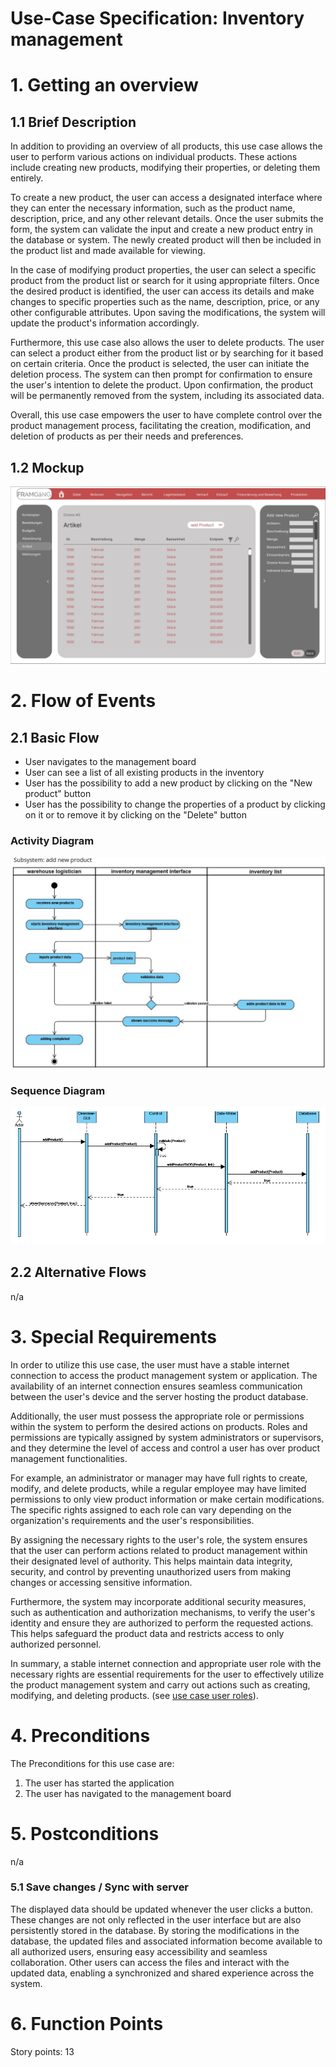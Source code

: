 # Use-Case Specification: Inventory management

# 1. Getting an overview

## 1.1 Brief Description
In addition to providing an overview of all products, this use case allows the user to perform various actions on individual products. These actions include creating new products, modifying their properties, or deleting them entirely.

To create a new product, the user can access a designated interface where they can enter the necessary information, such as the product name, description, price, and any other relevant details. Once the user submits the form, the system can validate the input and create a new product entry in the database or system. The newly created product will then be included in the product list and made available for viewing.

In the case of modifying product properties, the user can select a specific product from the product list or search for it using appropriate filters. Once the desired product is identified, the user can access its details and make changes to specific properties such as the name, description, price, or any other configurable attributes. Upon saving the modifications, the system will update the product's information accordingly.

Furthermore, this use case also allows the user to delete products. The user can select a product either from the product list or by searching for it based on certain criteria. Once the product is selected, the user can initiate the deletion process. The system can then prompt for confirmation to ensure the user's intention to delete the product. Upon confirmation, the product will be permanently removed from the system, including its associated data.

Overall, this use case empowers the user to have complete control over the product management process, facilitating the creation, modification, and deletion of products as per their needs and preferences.

## 1.2 Mockup
![Mockup inventory management](./mockup_usecase1.jpg?raw=true)


# 2. Flow of Events

## 2.1 Basic Flow
- User navigates to the management board
- User can see a list of all existing products in the inventory
- User has the possibility to add a new product by clicking on the "New product" button
- User has the possibility to change the properties of a product by clicking on it or to remove it by clicking on the "Delete" button

### Activity Diagram
![Activity Diagram](./Activity%20Diagram%20-%20Adding%20Product2.jpg?raw=true)

### Sequence Diagram
![Sequence Diagram](./sequenzDiagram_inventory.png?raw=true)

## 2.2 Alternative Flows
n/a

# 3. Special Requirements
In order to utilize this use case, the user must have a stable internet connection to access the product management system or application. The availability of an internet connection ensures seamless communication between the user's device and the server hosting the product database.

Additionally, the user must possess the appropriate role or permissions within the system to perform the desired actions on products. Roles and permissions are typically assigned by system administrators or supervisors, and they determine the level of access and control a user has over product management functionalities.

For example, an administrator or manager may have full rights to create, modify, and delete products, while a regular employee may have limited permissions to only view product information or make certain modifications. The specific rights assigned to each role can vary depending on the organization's requirements and the user's responsibilities.

By assigning the necessary rights to the user's role, the system ensures that the user can perform actions related to product management within their designated level of authority. This helps maintain data integrity, security, and control by preventing unauthorized users from making changes or accessing sensitive information.

Furthermore, the system may incorporate additional security measures, such as authentication and authorization mechanisms, to verify the user's identity and ensure they are authorized to perform the requested actions. This helps safeguard the product data and restricts access to only authorized personnel.

In summary, a stable internet connection and appropriate user role with the necessary rights are essential requirements for the user to effectively utilize the product management system and carry out actions such as creating, modifying, and deleting products. (see [use case user roles](./uc2_user_role_management.md)).

# 4. Preconditions
The Preconditions for this use case are:
1. The user has started the application
2. The user has navigated to the management board

# 5. Postconditions
n/a

### 5.1 Save changes / Sync with server
The displayed data should be updated whenever the user clicks a button. These changes are not only reflected in the user interface but are also persistently stored in the database. By storing the modifications in the database, the updated files and associated information become available to all authorized users, ensuring easy accessibility and seamless collaboration. Other users can access the files and interact with the updated data, enabling a synchronized and shared experience across the system.

# 6. Function Points
Story points: 13

